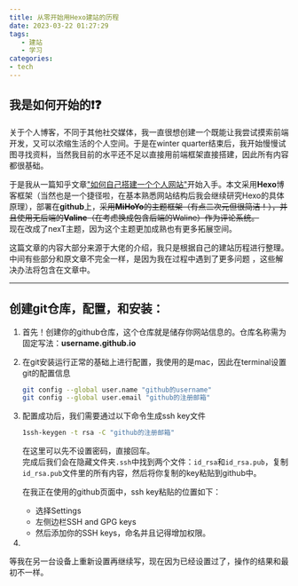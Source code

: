 ```yaml
---
title: 从零开始用Hexo建站的历程
date: 2023-03-22 01:27:29
tags: 
   - 建站
   - 学习
categories:
- tech
---
```


## 我是如何开始的❗️❓

关于个人博客，不同于其他社交媒体，我一直很想创建一个既能让我尝试摸索前端开发，又可以浓缩生活的个人空间。于是在winter quarter结束后，我开始慢慢试图寻找资料，当然我目前的水平还不足以直接用前端框架直接搭建，因此所有内容都很基础。

于是我从一篇知乎文章["如何自己搭建一个个人网站"](https://www.zhihu.com/question/22197688)开始入手。本文采用**Hexo**博客框架（当然也是一个捷径啦，在基本熟悉网站结构后我会继续研究Hexo的具体原理），部署在**github**上，~~采用**MiHoYo**的主题框架（有点二次元但很简洁！），并且使用无后端的**Valine**（在考虑换成包含后端的Waline）作为评论系统。~~  
现在改成了nexT主题，因为这个主题更加成熟也有更多拓展空间。

这篇文章的内容大部分来源于大佬的介绍，我只是根据自己的建站历程进行整理。中间有些部分和原文章不完全一样，是因为我在过程中遇到了更多问题   ，这些解决办法将包含在文章中。

---

## 创建git仓库，配置，和安装：

1. 首先！创建你的github仓库，这个仓库就是储存你网站信息的。仓库名称需为固定写法：**username.github.io**

2. 在git安装运行正常的基础上进行配置，我使用的是mac，因此在terminal设置git的配置信息

   ```bash
   git config --global user.name "github的username"
   git config --global user.email "github的注册邮箱"
   ```

3. 配置成功后，我们需要通过以下命令生成ssh key文件
   ```bash
   1ssh-keygen -t rsa -C "github的注册邮箱"
   ```
   在这里可以先不设置密码，直接回车。  
   完成后我们会在隐藏文件夹`.ssh`中找到两个文件：`id_rsa`和`id_rsa.pub`，复制`id_rsa.pub`文件里的所有内容，然后将你复制的key粘贴到github中。
   
   在我正在使用的github页面中，ssh key粘贴的位置如下：

   * 选择Settings
   * 左侧边栏SSH and GPG keys
   * 然后添加你的SSH keys，命名并且记得增加权限。


4. 
等我在另一台设备上重新设置再继续写，现在因为已经设置过了，操作的结果和最初不一样。




